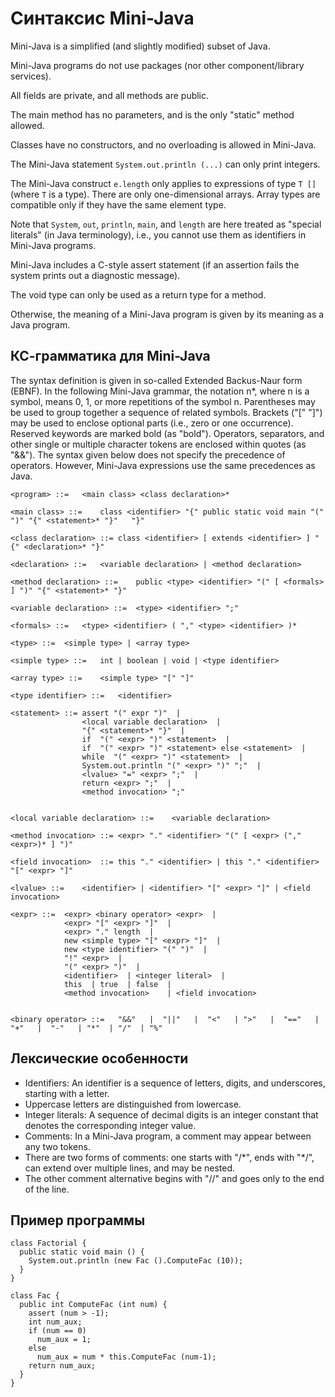 # Синтаксис Mini-Java

Mini-Java is a simplified (and slightly modified) subset of Java. 

Mini-Java programs do not use packages (nor other component/library services). 

All fields are private, and all methods are public.

The main method has no parameters, and is the only "static" method allowed.

Classes have no constructors, and no overloading is allowed in Mini-Java.

The Mini-Java statement ```System.out.println (...)``` can only print integers. 

The Mini-Java construct `e.length` only applies to expressions of type `T []` (where `T` is a type). There are only one-dimensional arrays. Array types are compatible only if they have the same element type. 

Note that `System`, `out`, `println`, `main`, and `length` are here treated as "special literals" (in Java terminology), i.e., you cannot use them as identifiers in Mini-Java programs. 

Mini-Java includes a C-style assert statement (if an assertion fails the system prints out a diagnostic message). 

The void type can only be used as a return type for a method. 

Otherwise, the meaning of a Mini-Java program is given by its meaning as a Java program. 

## КС-грамматика для Mini-Java

The syntax definition is given in so-called Extended Backus-Naur form (EBNF). 
In the following Mini-Java grammar, the notation n*, where n is a symbol, means 0, 1, or more repetitions of the symbol n. 
Parentheses may be used to group together a sequence of related symbols.
Brackets ("[" "]") may be used to enclose optional parts (i.e., zero or one occurrence).
Reserved keywords are marked bold (as "bold").
Operators, separators, and other single or multiple character tokens are enclosed within quotes (as "&&"). 
The syntax given below does not specify the precedence of operators. However, Mini-Java expressions use the same precedences as Java. 
 
```
<program> ::=	<main class> <class declaration>*

<main class> ::=	class <identifier> "{" public static void main "(" ")" "{" <statement>* "}"   "}"

<class declaration> ::=	class <identifier> [ extends <identifier> ] "{" <declaration>* "}"

<declaration> ::=	<variable declaration> | <method declaration>

<method declaration> ::=	public <type> <identifier> "(" [ <formals> ] ")" "{" <statement>* "}"

<variable declaration> ::=	<type> <identifier> ";"

<formals> ::=	<type> <identifier> ( "," <type> <identifier> )*

<type> ::=	<simple type> | <array type>

<simple type> ::=	int | boolean | void | <type identifier>

<array type> ::=	<simple type> "[" "]"

<type identifier> ::=	<identifier>

<statement> ::=	assert "(" expr ")"  | 
                <local variable declaration>  | 
                "{" <statement>* "}"  | 
                if  "(" <expr> ")" <statement>  | 
                if  "(" <expr> ")" <statement> else <statement>  | 
                while  "(" <expr> ")" <statement>  | 
                System.out.println "(" <expr> ")" ";"  | 
                <lvalue> "=" <expr> ";"  | 
                return <expr> ";"  | 
                <method invocation> ";"


<local variable declaration> ::=	<variable declaration>

<method invocation> ::=	<expr> "." <identifier> "(" [ <expr> ("," <expr>)* ] ")"

<field invocation>  ::= this "." <identifier> | this "." <identifier> "[" <expr> "]"

<lvalue> ::=	<identifier> | <identifier> "[" <expr> "]" | <field invocation>

<expr> ::=	<expr> <binary operator> <expr>  | 
            <expr> "[" <expr> "]"  | 
            <expr> "." length  | 
            new <simple type> "[" <expr> "]"  | 
            new <type identifier> "(" ")"  | 
            "!" <expr>  | 
            "(" <expr> ")"  | 
            <identifier>  | <integer literal>  | 
            this  | true  | false  | 
            <method invocation>    | <field invocation>


<binary operator> ::=	"&&"   |  "||"   |  "<"   | ">"   |  "=="   | "+"   |  "-"   | "*"  | "/"  | "%"
```

## Лексические особенности

* Identifiers: An identifier is a sequence of letters, digits, and underscores, starting with a letter. 
* Uppercase letters are distinguished from lowercase. 
* Integer literals: A sequence of decimal digits is an integer constant that denotes the corresponding integer value. 
* Comments: In a Mini-Java program, a comment may appear between any two tokens. 
* There are two forms of comments: one starts with "/\*", ends with "\*/", can extend over multiple lines, and may be nested. 
* The other comment alternative begins with "//" and goes only to the end of the line.

## Пример программы
```[java]
class Factorial {
  public static void main () {
    System.out.println (new Fac ().ComputeFac (10));
  }
}

class Fac {
  public int ComputeFac (int num) {
    assert (num > -1);
    int num_aux;
    if (num == 0)
      num_aux = 1;
    else 
      num_aux = num * this.ComputeFac (num-1);
    return num_aux;
  }
}
```
